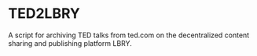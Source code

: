 # TED2LBRY
A script for archiving TED talks from ted.com on the decentralized content sharing and publishing platform LBRY.
